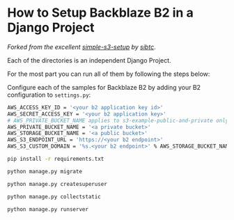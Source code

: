 # How to Setup Backblaze B2 in a Django Project

_Forked from the excellent [simple-s3-setup](https://github.com/sibtc/simple-s3-setup) by [sibtc](https://github.com/sibtc/)_.

Each of the directories is an independent Django Project.

For the most part you can run all of them by following the steps below:

Configure each of the samples for Backblaze B2 by adding your B2 configuration to `settings.py`:

```bash
AWS_ACCESS_KEY_ID = '<your b2 application key id>'
AWS_SECRET_ACCESS_KEY = '<your b2 application key>'
# AWS_PRIVATE_BUCKET_NAME applies to s3-example-public-and-private only
AWS_PRIVATE_BUCKET_NAME = '<a private bucket>'
AWS_STORAGE_BUCKET_NAME = '<a public bucket>'
AWS_S3_ENDPOINT_URL = 'https://<your b2 endpoint>'
AWS_S3_CUSTOM_DOMAIN = '%s.<your b2 endpoint>' % AWS_STORAGE_BUCKET_NAME
```

```bash
pip install -r requirements.txt
```

```bash
python manage.py migrate
```

```bash
python manage.py createsuperuser
```

```bash
python manage.py collectstatic
```

```bash
python manage.py runserver
```
